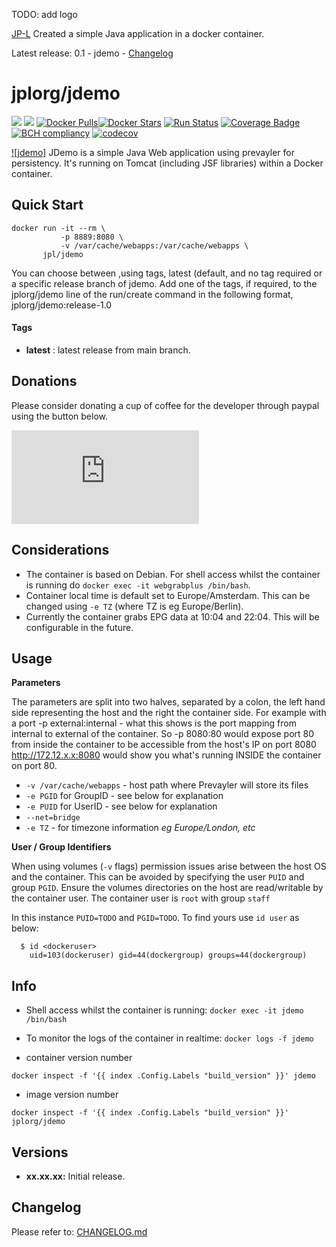 
[jplorgurl]: https://www.jp-l.org
[appurl]: TODO[https://demos.jp-l.org/jdemo]
[hub]: https://hub.docker.com/r/jplorg/webgrabplus/

TODO: add logo

[JP-L][jplorgurl] Created a simple Java application in a docker container.

Latest release: 0.1 - jdemo - [Changelog](CHANGELOG.md)
# jplorg/jdemo
[![](https://images.microbadger.com/badges/version/jplorg/jdemo.svg)](https://microbadger.com/images/jplorg/jdemo "Get your own version badge on microbadger.com")
[![](https://images.microbadger.com/badges/image/jplorg/jdemo.svg)](https://microbadger.com/images/jplorg/jdemo "Get your own image badge on microbadger.com")
[![Docker Pulls](https://img.shields.io/docker/pulls/jplorg/jdemo.svg)][hub][![Docker Stars](https://img.shields.io/docker/stars/jplorg/jdemo.svg)][hub]
[![Run Status](https://api.shippable.com/projects/5a785a6f30ef310600d83be0/badge?branch=master)](https://app.shippable.com/github/JP-L/jdemo)
[![Coverage Badge](https://api.shippable.com/projects/5a785a6f30ef310600d83be0/coverageBadge?branch=master)](https://app.shippable.com/github/JP-L/jdemo)
[![BCH compliancy](https://bettercodehub.com/edge/badge/JP-L/jdemo)](https://bettercodehub.com)
[![codecov](https://codecov.io/gh/JP-L/jdemo/branch/master/graph/badge.svg?token=RcB4Q6zzbl)](https://codecov.io/gh/JP-L/jdemo)

[![jdemo]][appurl]
JDemo is a simple Java Web application using prevayler for persistency. It's running on Tomcat (including JSF libraries) within a Docker container.

## Quick Start

```
docker run -it --rm \
           -p 8889:8080 \
           -v /var/cache/webapps:/var/cache/webapps \
	   jpl/jdemo
```
You can choose between ,using tags, latest (default, and no tag required or a specific release branch of jdemo. Add one of the tags, if required, to the jplorg/jdemo line of the run/create command in the following format, jplorg/jdemo:release-1.0

#### Tags

+ **latest** : latest release from main branch.

## Donations
Please consider donating a cup of coffee for the developer through paypal using the button below.

[![Donate](https://www.dokuwiki.org/lib/exe/fetch.php?w=220&tok=95f428&media=https%3A%2F%2Fraw.githubusercontent.com%2Ftschinz%2Fdokuwiki_paypal_plugin%2Fmaster%2Flogo.jpg)](https://www.paypal.me/JPLORG/2,50EUR)

## Considerations

* The container is based on Debian. For shell access whilst the container is running do `docker exec -it webgrabplus /bin/bash`.
* Container local time is default set to Europe/Amsterdam. This can be changed using `-e TZ` (where TZ is eg Europe/Berlin).
* Currently the container grabs EPG data at 10:04 and 22:04. This will be configurable in the future.

## Usage

**Parameters**

The parameters are split into two halves, separated by a colon, the left hand side representing the host and the right the container side. 
For example with a port -p external:internal - what this shows is the port mapping from internal to external of the container.
So -p 8080:80 would expose port 80 from inside the container to be accessible from the host's IP on port 8080
http://172.12.x.x:8080 would show you what's running INSIDE the container on port 80.

* `-v /var/cache/webapps` - host path where Prevayler will store its files
* `-e PGID` for GroupID - see below for explanation
* `-e PUID` for UserID - see below for explanation
* `--net=bridge`
* `-e TZ` - for timezone information *eg Europe/London, etc*

**User / Group Identifiers**

When using volumes (`-v` flags) permission issues arise between the host OS and the container. This can be avoided by specifying the user `PUID` and group `PGID`. 
Ensure the volumes directories on the host are read/writable by the container user. The container user is `root` with group `staff`

In this instance `PUID=TODO` and `PGID=TODO`. To find yours use `id user` as below:

```
  $ id <dockeruser>
    uid=103(dockeruser) gid=44(dockergroup) groups=44(dockergroup)
```

## Info

* Shell access whilst the container is running: `docker exec -it jdemo /bin/bash`
* To monitor the logs of the container in realtime: `docker logs -f jdemo`

* container version number 

`docker inspect -f '{{ index .Config.Labels "build_version" }}' jdemo`

* image version number

`docker inspect -f '{{ index .Config.Labels "build_version" }}' jplorg/jdemo`


## Versions

+ **xx.xx.xx:** Initial release.

## Changelog

Please refer to: [CHANGELOG.md](CHANGELOG.md)
